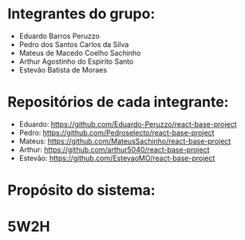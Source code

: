 # Integrantes do grupo:
- Eduardo Barros Peruzzo
- Pedro dos Santos Carlos da Silva
- Mateus de Macedo Coelho Sachinho
- Arthur Agostinho do Espirito Santo
- Estevão Batista de Moraes

# Repositórios de cada integrante:
- Eduardo: https://github.com/Eduardo-Peruzzo/react-base-project
- Pedro: https://github.com/Pedroselecto/react-base-project
- Mateus: https://github.com/MateusSachinho/react-base-project
- Arthur: https://github.com/arthur5040/react-base-project
- Estevão: https://github.com/EstevaoMO/react-base-project

# Propósito do sistema:


# 5W2H
